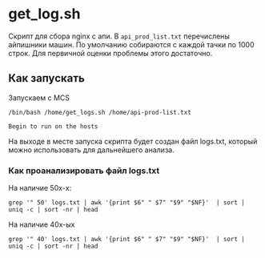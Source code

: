 # get_log.sh
Скрипт для сбора nginx с апи.
В `api_prod_list.txt` перечислены айпишники машин.
По умолчанию собираются с каждой тачки по 1000 строк. 
Для первичной оценки проблемы этого достаточно.


## Как запускать
Запускаем с MCS
```
/bin/bash /home/get_logs.sh /home/api-prod-list.txt

Begin to run on the hosts

```
На выходе в месте запуска скрипта будет создан файл logs.txt, который можно использовать для дальнейшего анализа.


### Как проанализировать файл logs.txt 
На наличие 50x-х:
```
grep '" 50' logs.txt | awk '{print $6" " $7" "$9" "$NF}'  | sort | uniq -c | sort -nr | head
```

На наличие 40x-ых
```
grep '" 40' logs.txt | awk '{print $6" " $7" "$9" "$NF}'  | sort | uniq -c | sort -nr | head
```
